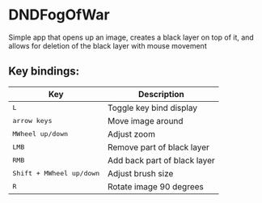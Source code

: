 # DNDFogOfWar
Simple app that opens up an image, creates a black layer on top of it, and allows for deletion of the black layer with mouse movement

## Key bindings:

| Key                                | Description                  |
| ---------------------------------- | ---------------------------- |
| <kbd>L</kbd>                       | Toggle key bind display      |
| <kbd>arrow keys</kbd>              | Move image around            |
| <kbd>MWheel up/down</kbd>          | Adjust zoom                  |
| <kbd>LMB</kbd>                     | Remove part of black layer   |
| <kbd>RMB</kbd>                     | Add back part of black layer |
| <kbd>Shift + MWheel up/down</kbd>  | Adjust brush size            |
| <kbd>R</kbd>                       | Rotate image 90 degrees      |
